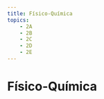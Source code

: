 ```yaml
---
title: Físico-Química
topics:
    - 2A
    - 2B
    - 2C
    - 2D
    - 2E
---
```


# Físico-Química